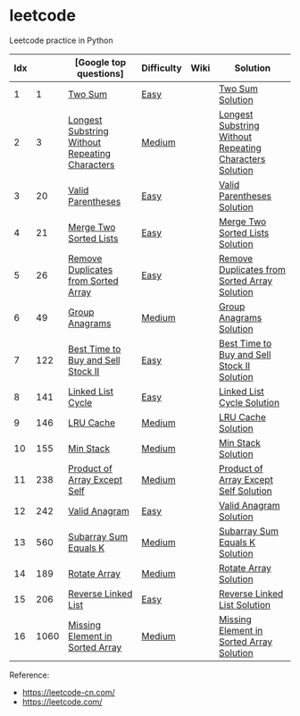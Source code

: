 # leetcode
Leetcode practice in Python



| Idx |      | [Google top questions]                                           |Difficulty|Wiki                |Solution                 |
|-----|------| ---------------------------------------------------------------- | -------- |------------------- |-------------------------|
| 1   | 1    | [Two Sum]              |	[Easy]	|                    |[Two Sum Solution] |
| 2   | 3    | [Longest Substring Without Repeating Characters]              |	[Medium]	|                    |[Longest Substring Without Repeating Characters Solution] |
| 3   | 20   | [Valid Parentheses]              |	[Easy]	|                    |[Valid Parentheses Solution] |
| 4   | 21   | [Merge Two Sorted Lists]              |	[Easy]	|                    |[Merge Two Sorted Lists Solution] |
| 5   | 26   | [Remove Duplicates from Sorted Array]              |	[Easy]	|                    |[Remove Duplicates from Sorted Array Solution] |
| 6   | 49   | [Group Anagrams]              |	[Medium]	|                    |[Group Anagrams Solution] |
| 7   | 122  | [Best Time to Buy and Sell Stock II]              |	[Easy]	|                    |[Best Time to Buy and Sell Stock II Solution] |
| 8   | 141  | [Linked List Cycle]              |	[Easy]	|                    |[Linked List Cycle Solution] |
| 9   | 146  | [LRU Cache]              |	[Medium]	|                    |[LRU Cache Solution] |
| 10  | 155  | [Min Stack]              |	[Medium]	|                    |[Min Stack Solution] |
| 11  | 238  | [Product of Array Except Self]              |	[Medium]	|                    |[Product of Array Except Self Solution] |
| 12  | 242  | [Valid Anagram]              |	[Easy]	|                    |[Valid Anagram Solution] |
| 13  | 560  | [Subarray Sum Equals K]              |	[Medium]	|                    |[Subarray Sum Equals K Solution] |
| 14  | 189  | [Rotate Array]                                    |  [Medium] |                    |[Rotate Array Solution] |
| 15  | 206  | [Reverse Linked List]                                    |  [Easy] |                    |[Reverse Linked List Solution] |
| 16  | 1060 | [Missing Element in Sorted Array]                                    |  [Medium] |                    |[Missing Element in Sorted Array Solution] |

[Remove Duplicates from Sorted Array]: https://leetcode.com/problems/remove-duplicates-from-sorted-array/
[Remove Duplicates from Sorted Array Solution]: https://github.com/robinali34/leetcode_python/blob/main/src/easy/remove_duplicates_from_sorted_array/solution.py
[Best Time to Buy and Sell Stock II]: https://leetcode.com/problems/best-time-to-buy-and-sell-stock-ii
[Best Time to Buy and Sell Stock II Solution]: https://github.com/robinali34/leetcode_python/blob/main/src/easy/best_time_to_buy_and_sell_stock_ii/solution.py
[Rotate Array]: https://leetcode.com/problems/rotate-array
[Rotate Array Solution]: https://github.com/robinali34/leetcode_python/blob/main/src/medium/rotate_array/solution.py
[Missing Element in Sorted Array]: https://leetcode.com/problems/missing-element-in-sorted-array
[Missing Element in Sorted Array Solution]: https://github.com/robinali34/leetcode_python/blob/main/src/medium/missing_element_in_sorted_array/solution.py
[Two Sum]: https://leetcode.com/problems/two-sum/
[Two Sum Solution]: https://github.com/robinali34/leetcode_python/blob/main/src/easy/two_sum/solution.py
[Longest Substring Without Repeating Characters]: https://leetcode.com/problems/longest-substring-without-repeating-characters
[Longest Substring Without Repeating Characters Solution]: https://github.com/robinali34/leetcode_python/blob/main/src/medium/longest_substring_without_repeating_characters/solution.py
[Subarray Sum Equals K]: https://leetcode.com/problems/subarray-sum-equals-k
[Subarray Sum Equals K Solution]: https://github.com/robinali34/leetcode_python/blob/main/src/medium/subarray_sum_equals_k/solution.py
[Valid Anagram]: https://leetcode.com/problems/valid-anagram
[Valid Anagram Solution]: https://github.com/robinali34/leetcode_python/blob/main/src/easy/valid_anagram/solution.py
[Group Anagrams]: https://leetcode.com/problems/group-anagrams
[Group Anagrams Solution]: https://github.com/robinali34/leetcode_python/blob/main/src/medium/group_anagrams/solution.py
[Product of Array Except Self]: https://leetcode.com/problems/product-of-array-except-self
[Product of Array Except Self Solution]: https://github.com/robinali34/leetcode_python/blob/main/src/medium/product_of_array_except_self/solution.py
[Reverse Linked List]: https://leetcode.com/problems/reverse-linked-list
[Reverse Linked List Solution]: https://github.com/robinali34/leetcode_python/blob/main/src/easy/reverse_linked_list/solution.py
[Merge Two Sorted Lists]: https://leetcode.com/problems/merge-two-sorted-lists
[Merge Two Sorted Lists Solution]: https://github.com/robinali34/leetcode_python/blob/main/src/easy/merge_two_sorted_lists/solution.py
[Linked List Cycle]: https://leetcode.com/problems/linked-list-cycle
[Linked List Cycle Solution]: https://github.com/robinali34/leetcode_python/blob/main/src/easy/linked_list_cycle/solution.py
[Min Stack]: https://leetcode.com/problems/min-stack
[Min Stack Solution]: https://github.com/robinali34/leetcode_python/blob/main/src/medium/min_stack/solution.py
[Valid Parentheses]: https://leetcode.com/problems/valid-parentheses
[Valid Parentheses Solution]: https://github.com/robinali34/leetcode_python/blob/main/src/easy/valid_anagram/solution.py
[LRU Cache]: https://leetcode.com/problems/lru-cache
[LRU Cache Solution]: https://github.com/robinali34/leetcode_python/blob/main/src/medium/lru_cache/solution.py

[Easy]: https://github.com/robinali/leetcode/tree/main/src/easy
[Medium]: https://github.com/robinali/leetcode/tree/main/src/medium
[Hard]: https://github.com/robinali/leetcode/tree/main/src/hard

Reference:
* https://leetcode-cn.com/
* https://leetcode.com/